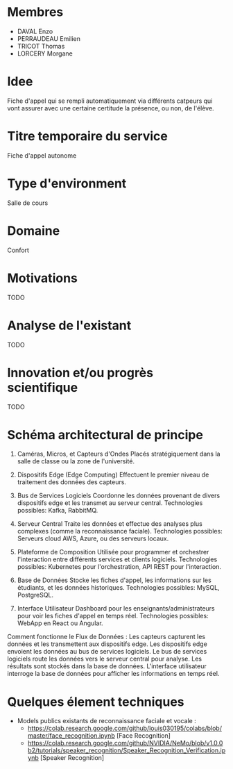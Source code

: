 # Membres
- DAVAL Enzo
- PERRAUDEAU Emilien
- TRICOT Thomas
- LORCERY Morgane

# Idee
Fiche d'appel qui se rempli automatiquement via différents catpeurs qui vont assurer avec une certaine certitude la présence, ou non, de l'élève.

# Titre temporaire du service
Fiche d'appel autonome

# Type d'environment
Salle de cours

# Domaine
Confort

# Motivations
TODO

# Analyse de l'existant
TODO

# Innovation et/ou progrès scientifique
TODO

# Schéma architectural de principe

1. Caméras, Micros, et Capteurs d'Ondes
  Placés stratégiquement dans la salle de classe ou la zone de l'université.

2. Dispositifs Edge (Edge Computing)
  Effectuent le premier niveau de traitement des données des capteurs.

3. Bus de Services Logiciels
  Coordonne les données provenant de divers dispositifs edge et les transmet au serveur central.
  Technologies possibles: Kafka, RabbitMQ.

5. Serveur Central
  Traite les données et effectue des analyses plus complexes (comme la reconnaissance faciale).
  Technologies possibles: Serveurs cloud AWS, Azure, ou des serveurs locaux.
  
5. Plateforme de Composition
  Utilisée pour programmer et orchestrer l'interaction entre différents services et clients logiciels.
  Technologies possibles: Kubernetes pour l'orchestration, API REST pour l'interaction.
  
6. Base de Données
  Stocke les fiches d'appel, les informations sur les étudiants, et les données historiques.
  Technologies possibles: MySQL, PostgreSQL.

8. Interface Utilisateur
  Dashboard pour les enseignants/administrateurs pour voir les fiches d'appel en temps réel.
  Technologies possibles: WebApp en React ou Angular.

Comment fonctionne le Flux de Données :
  Les capteurs capturent les données et les transmettent aux dispositifs edge.
  Les dispositifs edge envoient les données au bus de services logiciels.
  Le bus de services logiciels route les données vers le serveur central pour analyse.
  Les résultats sont stockés dans la base de données.
  L'interface utilisateur interroge la base de données pour afficher les informations en temps réel.

# Quelques élement techniques
- Models publics existants de reconnaissance faciale et vocale :
  - https://colab.research.google.com/github/louis030195/colabs/blob/master/face_recognition.ipynb [Face Recognition]
  - https://colab.research.google.com/github/NVIDIA/NeMo/blob/v1.0.0b2/tutorials/speaker_recognition/Speaker_Recognition_Verification.ipynb [Speaker Recognition]

